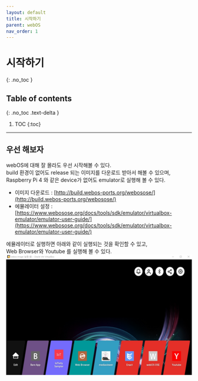 ```yaml
---
layout: default
title: 시작하기
parent: webOS
nav_order: 1
---
```


# 시작하기
{: .no_toc }

## Table of contents
{: .no_toc .text-delta }

1. TOC
{:toc}

---

## 우선 해보자
webOS에 대해 잘 몰라도 우선 시작해볼 수 있다.<br>
build 환경이 없어도 release 되는 이미지를 다운로드 받아서 해볼 수 있으며,<br>
Raspberry Pi 4 와 같은 device가 없어도 emulator로 실행해 볼 수 있다.<br>
* 이미지 다운로드 : [http://build.webos-ports.org/webosose/](http://build.webos-ports.org/webosose/)
* 에뮬레이터 설정 : [https://www.webosose.org/docs/tools/sdk/emulator/virtualbox-emulator/emulator-user-guide/](https://www.webosose.org/docs/tools/sdk/emulator/virtualbox-emulator/emulator-user-guide/)

에뮬레이터로 실행하면 아래와 같이 실행되는 것을 확인할 수 있고,<br>
Web Browser와 Youtube 를 실행해 볼 수 있다.<br>
![](./vbox_emulator_image.jpg)
